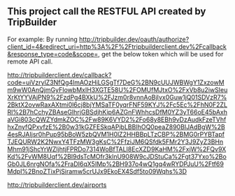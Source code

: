 ## This project call the RESTFUL API created by TripBuilder
For example: By running http://tripbuilder.dev/oauth/authorize?client_id=4&redirect_uri=http%3A%2F%2Ftripbuilderclient.dev%2Fcallback&response_type=code&scope=, get the below token which will be used for remote API call. 

http://tripbuilderclient.dev/callback?code=uiVzrylZ3NfQg4lmAOzHiLGSgTf7DeG%2BN9cUUJWBWgY1ZxzowMm9wW0AnQjmGyFIowbMxIH3XGTE58U%2FOMUfMJtxO%2FxVb8u2iwSIeuXrKtYYVAjPN9%2FzdPg4BXkU%2FJzm0r8vnnAoBjIvx0Guw1jQ01SDVzR7%2BktX2ovwRaxAXtmi0l6cj8bjYMSaTF0yqrFNF59KYJ%2Fc5Ec%2FhN0F2ZLRl%2B7hCchyZBAseGIhrjGBSdjhKip6AZGnFWhhcsDfM0YZ3yT66oE45bAxhaVGi803cQWZYdmkZOC%2Fw89K6VYD2%2Fo68y8EBh9vDzAudkFzeTVhfhxZnyfQPxvfzE%2B0w31kGZFESkqAPjbLBBIhOQ0peaZ890BIJAdBgW%2B4esRJAIjsr0hPup95bBoW5zbQVM1H0lZ2HHBBpLTzCBP%2BMG0rPYBTapfTJEQURW2K2NwxY4TFzMW3gKsC%2FfziJM6QSfdk5FMr2Y3J9ZyZ3BHnMhm91jShcYrWZljhtjFPRDo7314WoBfTALI8EcXZD9KaHM%2FxjW%2FQv9XKd%2FvWM8Uqf%2BI9dsTcMOfr3klnU908W9cJDStuCa%2Fgt37Yxo%2BoGb0JL6nrgNOfa%2FraDI6qX5IMp%2BH937o4wQ1gq4wRYDPJuU%2Ftf69MdpI%2BnoZTixPjSiramw5crUJx9EkoEX4Sdf5to09Wqhs%3D

http://tripbuilderclient.dev/airports
